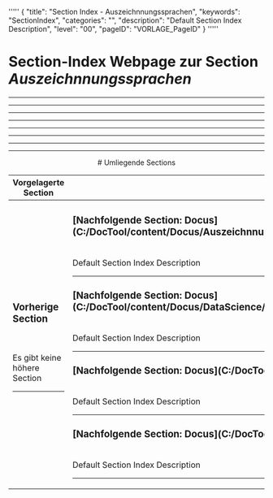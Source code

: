 '''''
{
"title": "Section Index - Auszeichnnungssprachen",
"keywords": "SectionIndex",
"categories": "",
"description": "Default Section Index Description",
"level": "00",
"pageID": "VORLAGE_PageID"
}
'''''


<h1>Section-Index Webpage zur Section <i>Auszeichnnungssprachen</i></h1>

<hr><hr><hr><hr><hr><center><hr><hr><hr> # Umliegende Sections
 </h2><br><table><thead> <tr> <th><center>Vorgelagerte Section</center></th> <th><center>Nachgelagerte Section</center></th></tr></thead><tbody><tr><td><h3>Vorherige Section</h3><br><p>Es gibt keine höhere Section</p><hr></td><td><h3>[Nachfolgende Section: Docus](C:/DocTool/content/Docus/Auszeichnnungssprachen/SI_Text_SectionIndex_DocToolcontentDocusAuszeichnnungssprachen.md)</h3><br>Default Section Index Description<hr><h3>[Nachfolgende Section: Docus](C:/DocTool/content/Docus/DataScience/SI_Text_SectionIndex_DocToolcontentDocusDataScience.md)</h3><br>Default Section Index Description<hr><h3>[Nachfolgende Section: Docus](C:/DocTool/content/Docus/Informatik/SI_Text_SectionIndex_DocToolcontentDocusInformatik.md)</h3><br>Default Section Index Description<hr><h3>[Nachfolgende Section: Docus](C:/DocTool/content/Docus/Mathe/SI_Text_SectionIndex_DocToolcontentDocusMathe.md)</h3><br>Default Section Index Description<hr></td></tr></tbody></table>
